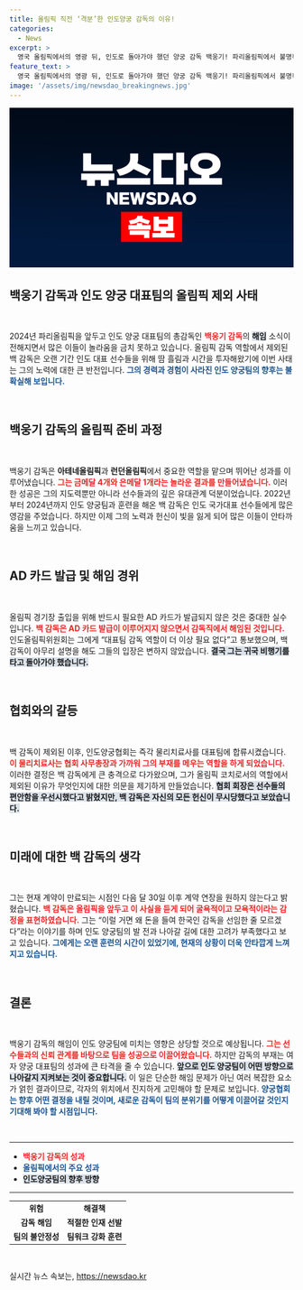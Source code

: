 ```yaml
---
title: 올림픽 직전 ‘격분’한 인도양궁 감독의 이유!
categories:
  - News
excerpt: >
  영국 올림픽에서의 영광 뒤, 인도로 돌아가야 했던 양궁 감독 백웅기! 파리올림픽에서 불명확한 역할 변경으로 무참히 배제되며 격분했다. 그 배후에는 어떤 음모가 숨겨져 있을까?
feature_text: >
  영국 올림픽에서의 영광 뒤, 인도로 돌아가야 했던 양궁 감독 백웅기! 파리올림픽에서 불명확한 역할 변경으로 무참히 배제되며 격분했다. 그 배후에는 어떤 음모가 숨겨져 있을까?
image: '/assets/img/newsdao_breakingnews.jpg'
---
```


<p><img src="/assets/img/newsdao_breakingnews.jpg" alt="implanttips 속보" /></p>

<h2 data-ke-size="size26">백웅기 감독과 인도 양궁 대표팀의 올림픽 제외 사태</h2>

<p data-ke-size="size16">&nbsp;</p>

<p data-ke-size="size16">2024년 파리올림픽을 앞두고 인도 양궁 대표팀의 총감독인 <b><span style="color: #ee2323;">백웅기 감독</span></b>의 <b><span style="background-color: #21538527;">해임</span></b> 소식이 전해지면서 많은 이들이 놀라움을 금치 못하고 있습니다. 올림픽 감독 역할에서 제외된 백 감독은 오랜 기간 인도 대표 선수들을 위해 땀 흘림과 시간을 투자해왔기에 이번 사태는 그의 노력에 대한 큰 반전입니다. <b><span style="color: #1a5490;">그의 경력과 경험이 사라진 인도 양궁팀의 향후는 불확실해 보입니다.</span></b></p>

<p data-ke-size="size16">&nbsp;</p>

<h2 data-ke-size="size26">백웅기 감독의 올림픽 준비 과정</h2>

<p data-ke-size="size16">&nbsp;</p>

<p data-ke-size="size16">백웅기 감독은 <b>아테네올림픽</b>과 <b>런던올림픽</b>에서 중요한 역할을 맡으며 뛰어난 성과를 이루어냈습니다. <b><span style="color: #ee2323;">그는 금메달 4개와 은메달 1개라는 놀라운 결과를 만들어냈습니다.</span></b> 이러한 성공은 그의 지도력뿐만 아니라 선수들과의 깊은 유대관계 덕분이었습니다. 2022년부터 2024년까지 인도 양궁팀과 훈련을 해온 백 감독은 인도 국가대표 선수들에게 많은 영감을 주었습니다. 하지만 이제 그의 노력과 헌신이 빛을 잃게 되어 많은 이들이 안타까움을 느끼고 있습니다.</p>

<p data-ke-size="size16">&nbsp;</p>

<h2 data-ke-size="size26">AD 카드 발급 및 해임 경위</h2>

<p data-ke-size="size16">&nbsp;</p>

<p data-ke-size="size16">올림픽 경기장 출입을 위해 반드시 필요한 AD 카드가 발급되지 않은 것은 중대한 실수입니다. <b><span style="color: #ee2323;">백 감독은 AD 카드 발급이 이루어지지 않으면서 감독직에서 해임된 것입니다.</span></b> 인도올림픽위원회는 그에게 “대표팀 감독 역할이 더 이상 필요 없다”고 통보했으며, 백 감독이 아무리 설명을 해도 그들의 입장은 변하지 않았습니다. <b><span style="background-color: #21538527;">결국 그는 귀국 비행기를 타고 돌아가야 했습니다.</span></b></p>

<p data-ke-size="size16">&nbsp;</p>

<h2 data-ke-size="size26">협회와의 갈등</h2>

<p data-ke-size="size16">&nbsp;</p>

<p data-ke-size="size16">백 감독이 제외된 이후, 인도양궁협회는 즉각 물리치료사를 대표팀에 합류시켰습니다. <b><span style="color: #ee2323;">이 물리치료사는 협회 사무총장과 가까워 그의 부재를 메우는 역할을 하게 되었습니다.</span></b> 이러한 결정은 백 감독에게 큰 충격으로 다가왔으며, 그가 올림픽 코치로서의 역할에서 제외된 이유가 무엇인지에 대한 의문을 제기하게 만들었습니다. <b><span style="background-color: #21538527;">협회 회장은 선수들의 편안함을 우선시했다고 밝혔지만, 백 감독은 자신의 모든 헌신이 무시당했다고 보았습니다.</span></b></p>

<p data-ke-size="size16">&nbsp;</p>

<h2 data-ke-size="size26">미래에 대한 백 감독의 생각</h2>

<p data-ke-size="size16">&nbsp;</p>

<p data-ke-size="size16">그는 현재 계약이 만료되는 시점인 다음 달 30일 이후 계약 연장을 원하지 않는다고 밝혔습니다. <b><span style="color: #ee2323;">백 감독은 올림픽을 앞두고 이 사실을 듣게 되어 굴욕적이고 모욕적이라는 감정을 표현하였습니다.</span></b> 그는 “이럴 거면 왜 돈을 들여 한국인 감독을 선임한 줄 모르겠다”라는 이야기를 하며 인도 양궁팀의 발 전과 나아갈 길에 대한 고려가 부족했다고 보고 있습니다. <b><span style="color: #1a5490;">그에게는 오랜 훈련의 시간이 있었기에, 현재의 상황이 더욱 안타깝게 느껴지고 있습니다.</span></b></p>

<p data-ke-size="size16">&nbsp;</p>

<h2 data-ke-size="size26">결론</h2>

<p data-ke-size="size16">&nbsp;</p>

<p data-ke-size="size16">백웅기 감독의 해임이 인도 양궁팀에 미치는 영향은 상당할 것으로 예상됩니다. <b><span style="color: #ee2323;">그는 선수들과의 신뢰 관계를 바탕으로 팀을 성공으로 이끌어왔습니다.</span></b> 하지만 감독의 부재는 여자 양궁 대표팀의 성과에 큰 타격을 줄 수 있습니다. <b><span style="background-color: #21538527;">앞으로 인도 양궁팀이 어떤 방향으로 나아갈지 지켜보는 것이 중요합니다.</span></b> 이 일은 단순한 해임 문제가 아닌 여러 복잡한 요소가 얽힌 결과이므로, 각자의 위치에서 진지하게 고민해야 할 문제로 보입니다. <b><span style="color: #1a5490;">양궁협회는 향후 어떤 결정을 내릴 것이며, 새로운 감독이 팀의 분위기를 어떻게 이끌어갈 것인지 기대해 봐야 할 시점입니다.</span></b></p>

<p data-ke-size="size16">&nbsp;</p>

<hr />

<ul>
  <li><b><span style="color: #ee2323;">백웅기 감독의 성과</span></b></li>
  <li><b><span style="color: #1a5490;">올림픽에서의 주요 성과</span></b></li>
  <li><b><span style="background-color: #21538527;">인도양궁팀의 향후 방향</span></b></li>
</ul>

<hr />

<table style="width: 100%;">
  <tr>
    <td style="text-align: center; height: 17px;"><b>위험</b></td>
    <td style="text-align: center; height: 17px;"><b>해결책</b></td>
  </tr>
  <tr>
    <td style="text-align: center; height: 17px;"><b>감독 해임</b></td>
    <td style="text-align: center; height: 17px;"><b>적절한 인재 선발</b></td>
  </tr>
  <tr>
    <td style="text-align: center; height: 17px;"><b>팀의 불안정성</b></td>
    <td style="text-align: center; height: 17px;"><b>팀워크 강화 훈련</b></td>
  </tr>
</table>

<p data-ke-size="size16">&nbsp;</p>
실시간 뉴스 속보는, <a href="https://newsdao.kr" rel="dofollow">https://newsdao.kr</a>


